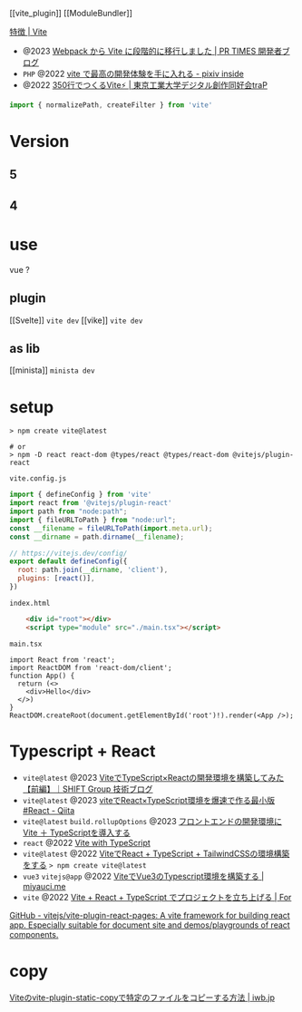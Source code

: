 [[vite_plugin]]
[[ModuleBundler]]

[特徴 | Vite](https://ja.vitejs.dev/guide/features.html)

- @2023 [Webpack から Vite に段階的に移行しました | PR TIMES 開発者ブログ](https://developers.prtimes.jp/2023/02/08/migrate-from-webpack-to-vite/)
- `PHP` @2022 [vite で最高の開発体験を手に入れる - pixiv inside](https://inside.pixiv.blog/2022/07/21/103000)
- @2022 [350行でつくるVite⚡ | 東京工業大学デジタル創作同好会traP](https://trap.jp/post/1549/)

```ts
import { normalizePath, createFilter } from 'vite'
```

# Version
## 5

## 4

# use
vue ?

## plugin
[[Svelte]] `vite dev`
[[vike]] `vite dev`

## as lib
[[minista]] `minista dev`

# setup
```
> npm create vite@latest

# or
> npm -D react react-dom @types/react @types/react-dom @vitejs/plugin-react
```

`vite.config.js`
```js
import { defineConfig } from 'vite'
import react from '@vitejs/plugin-react'
import path from "node:path";
import { fileURLToPath } from "node:url";
const __filename = fileURLToPath(import.meta.url);
const __dirname = path.dirname(__filename);

// https://vitejs.dev/config/
export default defineConfig({
  root: path.join(__dirname, 'client'),
  plugins: [react()],
})
```

`index.html`
```html
    <div id="root"></div>
    <script type="module" src="./main.tsx"></script>
```

`main.tsx`
```tsx
import React from 'react';
import ReactDOM from 'react-dom/client';
function App() {
  return (<>
    <div>Hello</div>
  </>)
}
ReactDOM.createRoot(document.getElementById('root')!).render(<App />);
```

# Typescript + React

- `vite@latest` @2023 [ViteでTypeScript×Reactの開発環境を構築してみた【前編】｜SHIFT Group 技術ブログ](https://note.com/shift_tech/n/n9c5fcd207680)
- `vite@latest` @2023 [viteでReact×TypeScript環境を爆速で作る最小版 #React - Qiita](https://qiita.com/teradonburi/items/fcdd900adb069811bfda)
- `vite@latest` `build.rollupOptions` @2023 [フロントエンドの開発環境にVite ＋ TypeScriptを導入する](https://designsupply-web.com/media/programming/7578/)
- `react` @2022 [Vite with TypeScript](https://www.robinwieruch.de/vite-typescript/)
- `vite@latest` @2022 [ViteでReact + TypeScript + TailwindCSSの環境構築をする](https://zenn.dev/sikkim/articles/93bf99d8588e68)
`> npm create vite@latest`
- `vue3` `vitejs@app` @2022 [ViteでVue3のTypescript環境を構築する | miyauci.me](https://miyauchi.dev/ja/posts/vite-vue3-typescript/)
- `vite` @2022 [Vite + React + TypeScript でプロジェクトを立ち上げる | For](https://for.kobayashiii.dev/articles/9jv5qclmgm7k)

[GitHub - vitejs/vite-plugin-react-pages: A vite framework for building react app. Especially suitable for document site and demos/playgrounds of react components.](https://github.com/vitejs/vite-plugin-react-pages)

# copy
[Viteのvite-plugin-static-copyで特定のファイルをコピーする方法 | iwb.jp](https://iwb.jp/vite-plugin-static-copy-npm-run-build-config/)
